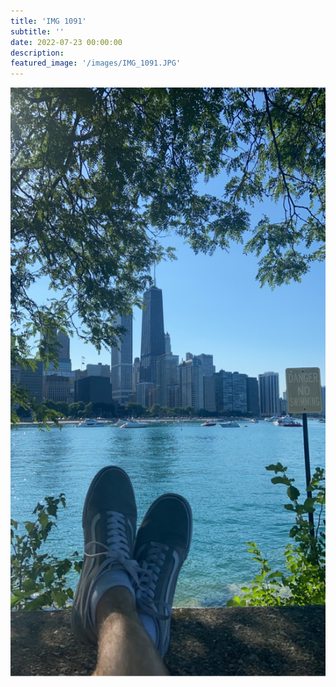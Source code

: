 ```yaml
---
title: 'IMG 1091'
subtitle: ''
date: 2022-07-23 00:00:00
description: 
featured_image: '/images/IMG_1091.JPG'
---
```


![](/images/IMG_1091.JPG)
